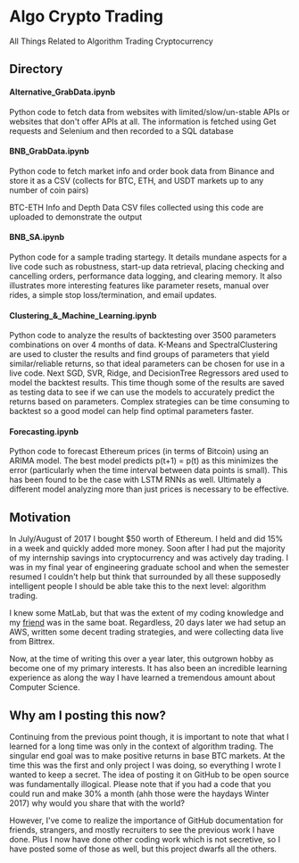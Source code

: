 # Algo Crypto Trading
All Things Related to Algorithm Trading Cryptocurrency  

## Directory
#### Alternative_GrabData.ipynb
Python code to fetch data from websites with limited/slow/un-stable APIs or websites that don't offer APIs at all. The information is fetched using Get requests and Selenium and then recorded to a SQL database

#### BNB_GrabData.ipynb
Python code to fetch market info and order book data from Binance and store it as a CSV (collects for BTC, ETH, and USDT markets up to any number of coin pairs)  

BTC-ETH Info and Depth Data CSV files collected using this code are uploaded to demonstrate the output
#### BNB_SA.ipynb
Python code for a sample trading startegy. It details mundane aspects for a live code such as robustness, start-up data retrieval, placing checking and cancelling orders, performance data logging, and clearing memory. It also illustrates more interesting features like parameter resets, manual over rides, a simple stop loss/termination, and email updates.
#### Clustering_&_Machine_Learning.ipynb
Python code to analyze the results of backtesting over 3500 parameters combinations on over 4 months of data. K-Means and SpectralClustering are used to cluster the results and find groups of parameters that yield similar/reliable returns, so that ideal parameters can be chosen for use in a live code. Next SGD, SVR, Ridge, and DecisionTree Regressors ared used to model the backtest results. This time though some of the results are saved as testing data to see if we can use the models to accurately predict the returns based on parameters. Complex strategies can be time consuming to backtest so a good model can help find optimal parameters faster.
#### Forecasting.ipynb
Python code to forecast Ethereum prices (in terms of Bitcoin) using an ARIMA model. The best model predicts p(t+1) = p(t) as this minimizes the error (particularly when the time interval between data points is small). This has been found to be the case with LSTM RNNs as well. Ultimately a different model analyzing more than just prices is necessary to be effective.

##  Motivation
In July/August of 2017 I bought $50 worth of Ethereum. I held and did 15% in a week and quickly added more money. Soon after I had put the majority of my internship savings into cryptocurrency and was actively day trading. I was in my final year of engineering graduate school and when the semester resumed I couldn't help but think that surrounded by all these supposedly intelligent people I should be able take this to the next level: algorithm trading.  

I knew some MatLab, but that was the extent of my coding knowledge and my [friend](https://github.com/santhoshetty) was in the same boat. Regardless, 20 days later we had setup an AWS, written some decent trading strategies, and were collecting data live from Bittrex.  

Now, at the time of writing this over a year later, this outgrown hobby as become one of my primary interests. It has also been an incredible learning experience as along the way I have learned a tremendous amount about Computer Science.  

## Why am I posting this now?
Continuing from the previous point though, it is important to note that what I learned for a long time was only in the context of algorithm trading. The singular end goal was to make positive returns in base BTC markets. At the time this was the first and only project I was doing, so everything I wrote I wanted to keep a secret. The idea of posting it on GitHub to be open source was fundamentally illogical. Please note that if you had a code that you could run and make 30% a month (ahh those were the haydays Winter 2017) why would you share that with the world?  

However, I've come to realize the importance of GitHub documentation for friends, strangers, and mostly recruiters to see the previous work I have done. Plus I now have done other coding work which is not secretive, so I have posted some of those as well, but this project dwarfs all the others.


